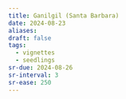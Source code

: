 ```yaml
---
title: Ganilgil (Santa Barbara)
date: 2024-08-23
aliases: 
draft: false
tags:
  - vignettes
  - seedlings
sr-due: 2024-08-26
sr-interval: 3
sr-ease: 250
---
```


